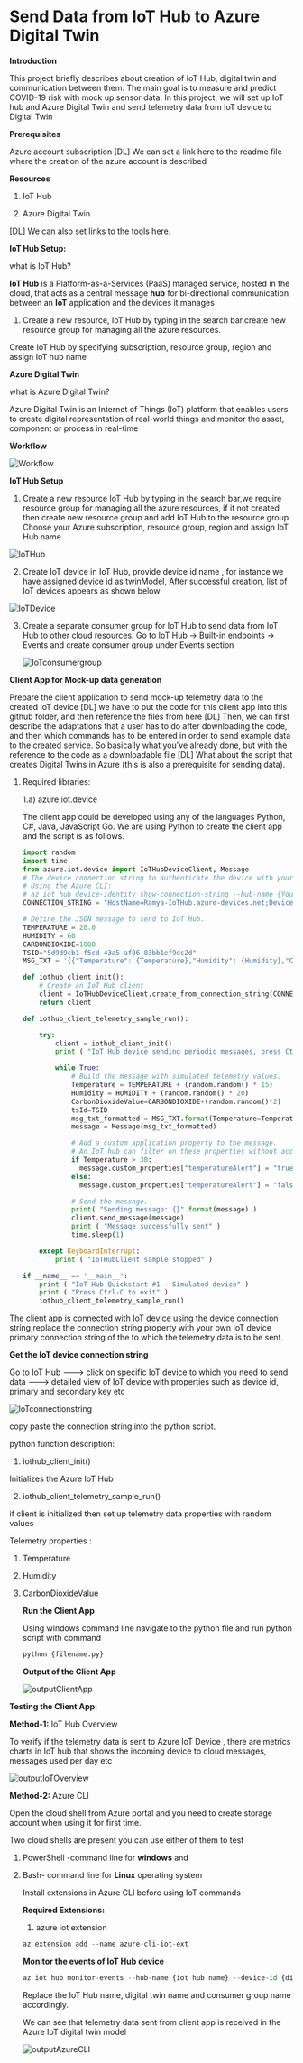 # Send Data from IoT Hub to Azure Digital Twin 



**Introduction**

This project briefly describes about creation of IoT Hub, digital twin and communication between them. The main goal is to measure and predict COVID-19 risk with mock up sensor data. In this project, we will set up IoT hub and Azure Digital Twin and send telemetry data from IoT device to Digital Twin

**Prerequisites**

Azure account subscription
[DL] We can set a link here to the readme file where the creation of the azure account is described

**Resources**

1. IoT Hub

2. Azure Digital Twin

[DL] We can also set links to the tools here.

**IoT Hub Setup:**

what is IoT Hub?

**IoT Hub** is a Platform-as-a-Services (PaaS) managed service, hosted in the cloud, that acts as a central message **hub** for bi-directional communication between an **IoT** application and the devices it manages

1. Create a new resource, IoT Hub by typing in the search bar,create new resource group for managing all the azure resources.

Create IoT Hub by specifying subscription, resource group, region and assign IoT hub name

**Azure Digital Twin**

what is Azure Digital Twin?

Azure Digital Twin is an Internet of Things (IoT) platform that enables users to create digital representation of real-world things and monitor the asset, component or process in real-time

   **Workflow**



![Workflow](./images/01.jpg)



**IoT Hub Setup**

1. Create a new resource IoT Hub by typing in the search bar,we require resource group for managing all the azure resources, if it not created then create new resource group and add IoT Hub to the resource group. Choose your Azure subscription, resource group, region and assign IoT Hub name

![IoTHub](https://github.com/derlehner/DigitalTwin_Airquality_For_Covid_Risk_Assessment/tree/development/raspberry/simulation/images/02.jpg)



2. Create IoT device in IoT Hub, provide device id name , for instance we have assigned device id as twinModel, After successful creation, list of IoT devices appears as shown below

   

![IoTDevice](https://github.com/derlehner/DigitalTwin_Airquality_For_Covid_Risk_Assessment/tree/development/raspberry/simulation/images/03.jpg)



3. Create a separate consumer group for IoT Hub to send data from IoT Hub to other cloud resources. Go to IoT Hub → Built-in endpoints → Events and create consumer group under Events section

   ![IoTconsumergroup](https://github.com/derlehner/DigitalTwin_Airquality_For_Covid_Risk_Assessment/tree/development/raspberry/simulation/images/04.jpg)



**Client App for Mock-up data generation**

Prepare the client application to send mock-up telemetry data to the created IoT device
[DL] we have to put the code for this client app into this github folder, and then reference the files from here
[DL] Then, we can first describe the adaptations that a user has to do after downloading the code, and then which commands has to be entered in order to send example data to the created service. So basically what you've already done, but with the reference to the code as a downloadable file
[DL] What about the script that creates Digital Twins in Azure (this is also a prerequisite for sending data).

1. Required libraries:

   1.a) azure.iot.device

   The client app could be developed using any of the languages Python, C#, Java, JavaScript Go. We are using Python to create the client app and the script is as follows.

   ```python
   import random
   import time
   from azure.iot.device import IoTHubDeviceClient, Message
   # The device connection string to authenticate the device with your IoT hub.
   # Using the Azure CLI:
   # az iot hub device-identity show-connection-string --hub-name {YourIoTHubName} --device-id MyNodeDevice --output table
   CONNECTION_STRING = "HostName=Ramya-IoTHub.azure-devices.net;DeviceId=twinModel;SharedAccessKey=KzmFZY2yj889Yc3t64wX8WFcEJMwOrxhVWnlKk7ezB4="
   
   # Define the JSON message to send to IoT Hub.
   TEMPERATURE = 20.0
   HUMIDITY = 60
   CARBONDIOXIDE=1000
   TSID="5d9d9cb1-f5cd-43a5-af86-83bb1ef9dc2d"
   MSG_TXT = '{{"Temperature": {Temperature},"Humidity": {Humidity},"CarbonDioxideValue":{CarbonDioxideValue},"tsId":{tsId}}}'
   
   def iothub_client_init():
       # Create an IoT Hub client
       client = IoTHubDeviceClient.create_from_connection_string(CONNECTION_STRING)
       return client
   
   def iothub_client_telemetry_sample_run():
   
       try:
           client = iothub_client_init()
           print ( "IoT Hub device sending periodic messages, press Ctrl-C to exit" )
   
           while True:
               # Build the message with simulated telemetry values.
               Temperature = TEMPERATURE + (random.random() * 15)
               Humidity = HUMIDITY + (random.random() * 20)
               CarbonDioxideValue=CARBONDIOXIDE+(random.random()*2)
               tsId=TSID
               msg_txt_formatted = MSG_TXT.format(Temperature=Temperature, Humidity=Humidity,CarbonDioxideValue=CarbonDioxideValue,tsId=tsId)
               message = Message(msg_txt_formatted)
   
               # Add a custom application property to the message.
               # An IoT hub can filter on these properties without access to the message body.
               if Temperature > 30:
                 message.custom_properties["temperatureAlert"] = "true"
               else:
                 message.custom_properties["temperatureAlert"] = "false"
   
               # Send the message.
               print( "Sending message: {}".format(message) )
               client.send_message(message)
               print ( "Message successfully sent" )
               time.sleep(1)
   
       except KeyboardInterrupt:
           print ( "IoTHubClient sample stopped" )
   
   if __name__ == '__main__':
       print ( "IoT Hub Quickstart #1 - Simulated device" )
       print ( "Press Ctrl-C to exit" )
       iothub_client_telemetry_sample_run()
   
   ```

   

The client app is connected with IoT device using the device connection string,replace the connection string property with your own  IoT device primary connection string of the to which the telemetry data is to be sent.

**Get the IoT device connection string**

Go to IoT Hub ---> click on specific IoT device to which you need to send data ---> detailed view of IoT device with properties such as device id, primary and secondary key etc

![IoTconnectionstring](https://github.com/derlehner/DigitalTwin_Airquality_For_Covid_Risk_Assessment/tree/development/raspberry/simulation/images/05.jpg)

copy paste the connection string into the python script.

python function description:

1. iothub_client_init()

Initializes the Azure IoT Hub 

2. iothub_client_telemetry_sample_run()

if client is initialized then set up  telemetry data properties with random values

Telemetry properties :

1. Temperature

2. Humidity

3. CarbonDioxideValue

   

   **Run the Client App**

   Using windows command line navigate to the python file and run python script with command

   ```python
   python {filename.py}
   ```

   **Output of the Client App**

   ![outputClientApp](https://github.com/derlehner/DigitalTwin_Airquality_For_Covid_Risk_Assessment/tree/development/raspberry/simulation/images/09.jpg)



**Testing the Client App:**

**Method-1:** IoT Hub Overview

To verify if the telemetry data is sent to Azure IoT Device , there are metrics charts in IoT hub that shows the incoming device to cloud messages, messages used per day etc

![outputIoTOverview](https://github.com/derlehner/DigitalTwin_Airquality_For_Covid_Risk_Assessment/tree/development/raspberry/simulation/images/07.jpg)



**Method-2:** Azure CLI

Open the cloud shell from Azure portal and you need to create storage account when using it for first time.

Two cloud shells are present you can use either of them to test

1. PowerShell -command line for **windows** and 

2. Bash- command line for **Linux** operating system

   Install extensions in Azure CLI before using IoT commands

   **Required Extensions:**

   1. azure iot extension

   ```python
   az extension add --name azure-cli-iot-ext
   ```

   **Monitor the events of IoT Hub device**

   ```python
   az iot hub monitor-events --hub-name {iot hub name} --device-id {digital twin name} --consumer-group {consumer group name of iot hub events}
   ```

   Replace the IoT Hub name, digital twin name and consumer group name accordingly.

   We can see that telemetry data sent from client app is received in the Azure IoT digital twin model

   ![outputAzureCLI](https://github.com/derlehner/DigitalTwin_Airquality_For_Covid_Risk_Assessment/tree/development/raspberry/simulation/images/08.jpg)





